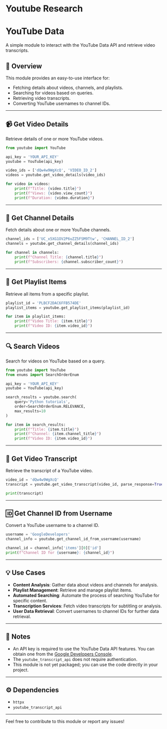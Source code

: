 # **Youtube Research**

# **YouTube Data**

A simple module to interact with the YouTube Data API and retrieve video transcripts.

## 🌟 Overview

This module provides an easy-to-use interface for:

- Fetching details about videos, channels, and playlists.
- Searching for videos based on queries.
- Retrieving video transcripts.
- Converting YouTube usernames to channel IDs.

---

## 📹 Get Video Details

Retrieve details of one or more YouTube videos.

```python
from youtube import YouTube

api_key = 'YOUR_API_KEY'
youtube = YouTube(api_key)

video_ids = ['dQw4w9WgXcQ', 'VIDEO_ID_2']
videos = youtube.get_video_details(video_ids)

for video in videos:
    print(f"Title: {video.title}")
    print(f"Views: {video.view_count}")
    print(f"Duration: {video.duration}")
```

---

## 👥 Get Channel Details

Fetch details about one or more YouTube channels.

```python
channel_ids = ['UC_x5XG1OV2P6uZZ5FSM9Ttw', 'CHANNEL_ID_2']
channels = youtube.get_channel_details(channel_ids)

for channel in channels:
    print(f"Channel Title: {channel.title}")
    print(f"Subscribers: {channel.subscriber_count}")
```

---

## 📄 Get Playlist Items

Retrieve all items from a specific playlist.

```python
playlist_id = 'PLBCF2DAC6FFB574DE'
playlist_items = youtube.get_playlist_items(playlist_id)

for item in playlist_items:
    print(f"Video Title: {item.title}")
    print(f"Video ID: {item.video_id}")
```

---

## 🔍 Search Videos

Search for videos on YouTube based on a query.

```python
from youtube import YouTube
from enums import SearchOrderEnum

api_key = 'YOUR_API_KEY'
youtube = YouTube(api_key)

search_results = youtube.search(
    query='Python tutorials',
    order=SearchOrderEnum.RELEVANCE,
    max_results=10
)

for item in search_results:
    print(f"Title: {item.title}")
    print(f"Channel: {item.channel_title}")
    print(f"Video ID: {item.video_id}")
```

---

## 💬 Get Video Transcript

Retrieve the transcript of a YouTube video.

```python
video_id = 'dQw4w9WgXcQ'
transcript = youtube.get_video_transcript(video_id, parse_response=True)

print(transcript)
```

---

## 🆔 Get Channel ID from Username

Convert a YouTube username to a channel ID.

```python
username = 'GoogleDevelopers'
channel_info = youtube.get_channel_id_from_username(username)

channel_id = channel_info['items'][0]['id']
print(f"Channel ID for {username}: {channel_id}")
```

---

## 💡 Use Cases

- **Content Analysis**: Gather data about videos and channels for analysis.
- **Playlist Management**: Retrieve and manage playlist items.
- **Automated Searching**: Automate the process of searching YouTube for specific content.
- **Transcription Services**: Fetch video transcripts for subtitling or analysis.
- **User Data Retrieval**: Convert usernames to channel IDs for further data retrieval.

---

## 📄 Notes

- An API key is required to use the YouTube Data API features. You can obtain one from the [Google Developers Console](https://console.developers.google.com/).
- The `youtube_transcript_api` does not require authentication.
- This module is not yet packaged; you can use the code directly in your project.

---

## ⚙️ Dependencies

- `httpx`
- `youtube_transcript_api`

---

Feel free to contribute to this module or report any issues!